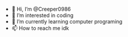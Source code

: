 - 👋 Hi, I’m @Creeper0986
- 👀 I’m interested in coding
- 🌱 I’m currently learning computer programing
- 📫 How to reach me idk
<!---
Creeper0986/Creeper0986 is a ✨ special ✨ repository because its `README.md` (this file) appears on your GitHub profile.
You can click the Preview link to take a look at your changes.
--->
